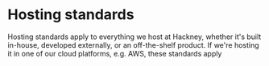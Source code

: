 # Hosting standards

Hosting standards apply to everything we host at Hackney, whether it's built in-house, developed externally, or an off-the-shelf product. If we're hosting it in one of our cloud platforms, e.g. AWS, these standards apply
